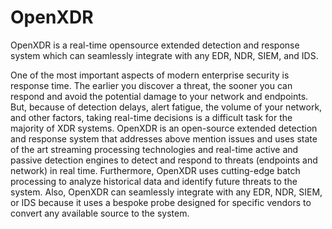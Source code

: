 # OpenXDR

OpenXDR is a real-time opensource extended detection and response system which can seamlessly integrate with any EDR, NDR, SIEM, and IDS.

One of the most important aspects of modern enterprise security is response time. The earlier you discover a threat, the sooner you can respond and avoid the potential damage to your network and endpoints. But, because of detection delays, alert fatigue, the volume of your network, and other factors, taking real-time decisions is a difficult task for the majority of XDR systems. OpenXDR is an open-source extended detection and response system that addresses above mention issues and uses state of the art streaming processing technologies and real-time active and passive detection engines to detect and respond to threats (endpoints and network) in real time.  Furthermore, OpenXDR uses cutting-edge batch processing to analyze historical data and identify future threats to the system. Also, OpenXDR can seamlessly integrate with any EDR, NDR, SIEM, or IDS because it uses a bespoke probe designed for specific vendors to convert any available source to the system.
